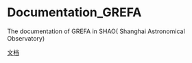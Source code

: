 # Documentation_GREFA
The documentation of GREFA in SHAO( Shanghai Astronomical Observatory)

[文档](./_built/html/index.html)
